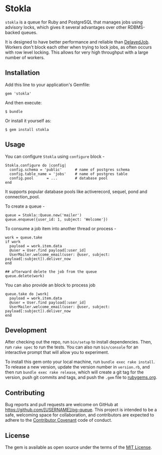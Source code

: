 # Stokla

`stokla` is a queue for Ruby and PostgreSQL that manages jobs using advisory locks, which gives it several advantages over other RDBMS-backed queues. 

It is designed to have better performance and reliable than [DelayedJob](https://github.com/collectiveidea/delayed_job). Workers don't block each other when trying to lock jobs, as often occurs with row level locking. This allows for very high throughput with a large number of workers. 

## Installation

Add this line to your application's Gemfile:

```
gem 'stokla'
```

And then execute:

    $ bundle

Or install it yourself as:

    $ gem install stokla

## Usage

You can configure `Stokla` using `configure` block -

```
Stokla.configure do |config|
  config.schema = 'public'      # name of postgres schema 
  config.table_name = 'jobs'    # name of postgres table
  config.pool      = ...        # database pool
end
```
It supports popular database pools like activerecord, sequel, pond and connection_pool.

To create a queue -

```
queue = Stokla::Queue.new('mailer')
queue.enqueue({user_id: 1, subject: 'Welcome'})
```

To consume a job item into another thread or process -

```
work = queue.take
if work
  payload = work.item.data
  @user = User.find payload[:user_id]
  UserMailer.welcome_email(user: @user, subject: payload[:subject]).deliver_now
end

## afterward delete the job from the queue
queue.delete(work)

```

You can also provide an block to process job 

```
queue.take do |work|
  payload = work.item.data
  @user = User.find payload[:user_id]
  UserMailer.welcome_email(user: @user, subject: payload[:subject]).deliver_now
end
```

## Development

After checking out the repo, run `bin/setup` to install dependencies. Then, run `rake spec` to run the tests. You can also run `bin/console` for an interactive prompt that will allow you to experiment.

To install this gem onto your local machine, run `bundle exec rake install`. To release a new version, update the version number in `version.rb`, and then run `bundle exec rake release`, which will create a git tag for the version, push git commits and tags, and push the `.gem` file to [rubygems.org](https://rubygems.org).

## Contributing

Bug reports and pull requests are welcome on GitHub at https://github.com/[USERNAME]/pg-queue. This project is intended to be a safe, welcoming space for collaboration, and contributors are expected to adhere to the [Contributor Covenant](http://contributor-covenant.org) code of conduct.


## License

The gem is available as open source under the terms of the [MIT License](http://opensource.org/licenses/MIT).

